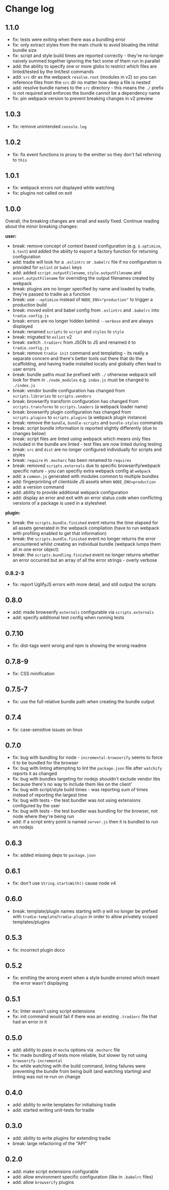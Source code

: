 
# Change log

## 1.1.0

- fix: tests were exiting when there was a bundling error
- fix: only extract styles from the main chunk to avoid bloating the intital bundle size
- fix: script and style build times are reported correctly - they're no-longer naively summed together ignoring the fact some of them run in parallel 
- add: the ability to specify one or more globs to restrict which files are linted/tested by the lint/test commands
- add: `src` dir as the webpack `resolve.root` (modules in v2) so you can reference files from the `src` dir no matter how deep a file is nested 
- add: resolve bundle names to the `src` directory - this means the `./` prefix is not required and enforces the bundle 
cannot be a dependency name
- fix: pin webpack version to prevent breaking changes in v2 preview

## 1.0.3

- fix: remove unintended `console.log`

## 1.0.2

- fix: fix event functions to proxy to the emitter so they don't fail referring to `this`

## 1.0.1

- fix: webpack errors not displayed while watching
- fix: plugins not called on exit

## 1.0.0

Overall, the breaking changes are small and easily fixed. Continue reading about the minor breaking changes:

**user:**

- break: remove concept of context based configuration (e.g. `$.optimize`, `$.test`) and added the ability to export a factory function for returning configuration
- add: tradie will look for a `.eslintrc` or `.babelrc` file if no configuration is provided for `eslint` or `babel` keys
- add: added `script.outputFilename`, `style.outputFilename` and `asset.outputFilename` for overriding the output 
filenames created by webpack
- break: plugins are no longer specified by name and loaded by tradie, they're passed to tradie as a function
- break: use `--optimize` instead of `NODE_ENV="production"` to trigger a production build
- break: moved eslint and babel config from `.eslintrc` and `.babelrc` into `tradie.config.js` 
- break: errors are no longer hidden behind `--verbose` and are always displayed
- break: renamed `scripts` to `script` and `styles` to `style`
- break: migrated to `eslint` v2
- break: switch `.tradierc` from JSON to JS and renamed it to `tradie.config.js`
- break: remove `tradie init` command and templating - its really a separate concern and there's better tools out there that do the scaffolding, and having tradie installed locally and globally often lead to user errors
- break: bundle paths must be prefixed with `./` otherwise webpack will look for them in `./node_modules`  e.g. `index.js` must be changed to `./index.js`
- break: vendor bundle configuration has changed from `scripts.libraries` to `scripts.vendors`
- break: browserify transform configuration has changed from `scripts.transforms` to `scripts.loaders` (a webpack loader name)
- break: browserify plugin configuration has changed from `scripts.plugins` to `scripts.plugins` (a webpack plugin instance)
- break: remove the `bundle`, `bundle-scripts` and `bundle-styles` commands
- break: script bundle information is reported slightly differently (due to changes below)
- break: script files are linted using webpack which means only files included in the bundle are linted - test files are now linted during testing
- break: `src` and `dist` are no longer configured individually for scripts and styles
- break: `require` in `.mocharc` has been renamed to `requires`
- break: removed `scripts.externals` due to specific browserify/webpack specific nature - you can specifiy extra webpack config at `webpack`
- add: a `common.js` generated with modules common to multiple bundles
- add: fingerprinting of clientside JS assets when `NODE_ENV=production`
- add: a version command
- add: ability to provide additional webpack configuration
- add: display an error and exit with an error status code when conflicting versions of a package is used in a stylesheet

**plugin:**

- break: the `scripts.bundle.finished` event returns the time elapsed for all assets generated in the webpack compilation (have to run webpack with profiling enabled to get that information)
- break: the `scripts.bundle.finished` event no longer returns the error encountered whilst creating an individual bundle (webpack lumps them all in one error object)
- break: the `scripts.bundling.finished` event no longer returns whether an error occurred but an array of all the error strings - overly verbose

### 0.8.2-3

- fix: report UglifyJS errors with more detail, and still output the scripts

## 0.8.0

- add: made browserify `externals` configurable via `scripts.externals`
- add: specify additional test config when running tests

## 0.7.10

- fix: dist-tags went wrong and npm is showing the wrong readme

## 0.7.8-9

- fix: CSS minification

## 0.7.5-7

- fix: use the full relative bundle path when creating the bundle output

## 0.7.4

- fix: case-sensitive issues on linux

## 0.7.0

- fix: bug with bundling for node - `incremental-browserify` seems to force it to be bundled for the browser
- fix: bug with linting attempting to lint the `package.json` file after `watchify` reports it as changed
- fix: bug with bundles targeting for nodejs shouldn't exclude vendor libs because there's no way to include them like on the client'
- fix: bug with script/style build times - was reporting sum of times instead of reporting the largest time
- fix: bug with tests - the test bundler was not using extensions configured by the user
- fix: bug with tests - the test bundler was bundling for the browser, not node where they're being run
- add: if a script entry point is named `server.js` then it is bundled to run on nodejs

## 0.6.3

- fix: added missing deps to `package.json`

## 0.6.1

- fix: don't use `String.startsWith()` cause node v4

## 0.6.0

- break: template/plugin names starting with `@` will no longer be prefxed with `tradie-template`/`tradie-plugin` in order
to allow privately scoped templates/plugins

## 0.5.3

- fix: incorrect plugin doco

## 0.5.2

- fix: emitting the wrong event when a style bundle errored which meant the error wasn't displaying

## 0.5.1

- fix: linter wasn't using script extensions
- fix: init command would fail if there was an existing `.tradierc` file that had an error in it

## 0.5.0

- add: ability to pass in `mocha` options via `.mocharc` file
- fix: made bundling of tests more reliable, but slower by not using `browserify-incremental`
- fix: while watching with the build command, linting failures were preventing the bundle from being built (and watching starting) and linting was not re-run on change

## 0.4.0

- add: ability to write templates for initialising tradie
- add: started writing unit-tests for tradie

## 0.3.0

- add: ability to write plugins for extending tradie
- break: large refactoring of the "API"

## 0.2.0

- add: make script extensions configurable
- add: allow environment specific configuration (like in `.babelrc` files)
- add: allow `browserify` plugins

